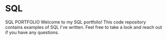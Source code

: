 # SQL
SQL PORTFOLIO
Welcome to my SQL portfolio! This code repository contains examples of SQL I've written. Feel free to take a look and reach out if you have any questions.

